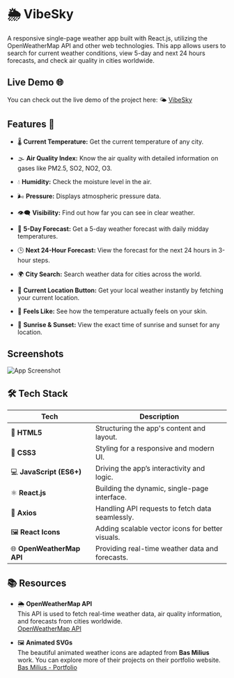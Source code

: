 
# 🌦️ VibeSky

A responsive single-page weather app built with React.js, utilizing the OpenWeatherMap API and other web technologies. This app allows users to search for current weather conditions, view 5-day and next 24 hours forecasts, and check air quality in cities worldwide.

## Live Demo 🌐
You can check out the live demo of the project here:
🌤️ [VibeSky](https://vibe-sky.web.app/)
## Features 🚀

- 🌡️ **Current Temperature:** Get the current temperature of any city.

- 🌫️ **Air Quality Index:** Know the air quality with detailed information on gases like PM2.5, SO2, NO2, O3.

- 💧 **Humidity:** Check the moisture level in the air.
- 🌬️ **Pressure:** Displays atmospheric pressure data.
- 👁️‍🗨️ **Visibility:** Find out how far you can see in clear weather.
  
- 📅 **5-Day Forecast:** Get a 5-day weather forecast with daily midday temperatures.
  
- 🕒 **Next 24-Hour Forecast:** View the forecast for the next 24 hours in 3-hour steps.

- 🌍 **City Search:** Search weather data for cities across the world.

- 📍 **Current Location Button:** Get your local weather instantly by fetching your current location.

- 🤗 **Feels Like:** See how the temperature actually feels on your skin.

- 🌅 **Sunrise & Sunset:** View the exact time of sunrise and sunset for any location.



## Screenshots

![App Screenshot](https://via.placeholder.com/468x300?text=App+Screenshot+Here)


## 🛠️ Tech Stack

| Tech                     | Description                                      |
|---------------------------|--------------------------------------------------|
| 🧱 **HTML5**               | Structuring the app's content and layout.        |
| 🎨 **CSS3**                | Styling for a responsive and modern UI.          |
| 💻 **JavaScript (ES6+)**   | Driving the app’s interactivity and logic.       |
| ⚛️ **React.js**            | Building the dynamic, single-page interface.     |
| 🔗 **Axios**               | Handling API requests to fetch data seamlessly.  |
| 🖼️ **React Icons**         | Adding scalable vector icons for better visuals. |
| 🌐 **OpenWeatherMap API**   | Providing real-time weather data and forecasts.  |

## 📚 Resources

- 🌦️ **OpenWeatherMap API**  
  This API is used to fetch real-time weather data, air quality information, and forecasts from cities worldwide.  
  [OpenWeatherMap API](https://openweathermap.org/api)

- 🖼️ **Animated SVGs**  
  The beautiful animated weather icons are adapted from **Bas Milius** work. You can explore more of their projects on their portfolio website.   
  [ Bas Milius - Portfolio](https://bas.dev/)